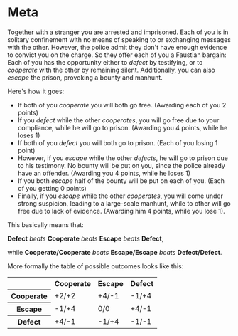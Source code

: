 # Meta

Together with a stranger you are arrested and imprisoned. 
Each of you is in solitary confinement with no means of speaking to or exchanging messages with the other. 
However, the police admit they don't have enough evidence to convict you on the charge. 
So they offer each of you a Faustian bargain:
Each of you has the opportunity either to *defect* by testifying, 
or to *cooperate* with the other by remaining silent.
Additionally, you can also *escape* the prison, provoking a bounty and manhunt.

Here's how it goes:

* If both of you *cooperate* you will both go free. (Awarding each of you 2 points)
* If you *defect* while the other *cooperates*, you will go free due to your compliance, while he will go to prison. (Awarding you 4 points, while he loses 1)
* If both of you *defect* you will both go to prison. (Each of you losing 1 point)
* However, if you *escape* while the other *defects*, he will go to prison due to his testimony.
No bounty will be put on you, since the police already have an offender. (Awarding you 4 points, while he loses 1)
* If you both *escape* half of the bounty will be put on each of you. (Each of you getting 0 points)
* Finally, if you *escape* while the other *cooperates*, you will come under strong suspicion, 
leading to a large-scale manhunt, while to other will go free due to lack of evidence. (Awarding him 4 points, while you lose 1).

This basically means that: 

**Defect** *beats* **Cooperate** *beats* **Escape** *beats* **Defect**, 

while **Cooperate/Cooperate** *beats* **Escape/Escape** *beats* **Defect/Defect**.

More formally the table of possible outcomes looks like this:

<table>
  <tbody>
  <tr>
    <td></td>
    <th scope="col">Cooperate</th>
    <th scope="col">Escape</th>
    <th scope="col">Defect</th>
  </tr>
  <tr>
    <th scope="row">Cooperate</th>
    <td>+2/+2</td>
    <td>+4/-1</td>
    <td>-1/+4</td>
  </tr>
  <tr>
    <th scope="row">Escape</th>
    <td>-1/+4</td>
    <td>0/0</td>
    <td>+4/-1</td>
  </tr>
  <tr>
    <th scope="row">Defect</th>
    <td>+4/-1</td>
    <td>-1/+4</td>
    <td>-1/-1</td>
  </tr>
  </tbody>
</table>

